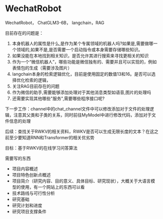 # WechatRobot

WechatRobot， ChatGLM3-6B， langchain，RAG

目前存在的问题是：

1. 本身机器人的属性是什么,是作为某个专属领域的机器人吗?如果是,需要做哪一个领域的,如果不是,是否需要一个启动指令或本身需要存储哪些知识。
2. 如果没能在本地找到相关知识，是否允许其进行搜索来寻找更相关的知识
3. 作为一个“微信机器人”，哪些功能是微信独有的、需要并且可以实现的，例如表情包的生成（需要涉及图片）
4. langchain本身的检索逻辑优化，目前是使用固定的数值13和16。是否可以选择优化检索的逻辑，
5. 关注RAG目前存在的问题
6. 作为微信的助手,需要能够添加处理对于其他消息类型如语音,图片的处理吗
7. 还需要实现其他哪些"服务",需要哪些程序接口呢?

下一步工作：channel中的chat_channel文件中可以修改添加对于文件的处理逻辑，注意其父类和子类的关系，同时前往MyModel中进行修改代码，添加对于文件信息的处理

后续：查找关于RWKV的相关资料，RWKV是否可以生成无限长度的文本？在这之前至少要知道RNN和Transformer的相关优劣势

目标：基于RWKV的在线学习问答算法


需要写的东西

- 项目内容概述
- 项目特色创新点概述
- 项目简介（研究内容、目的意义、具体目标、研究现状），大概关于大语言模型的使用，有一个网站上的东西可以看
- 技术路线与可行性分析
- 研究基础
- 研究计划和进度
- 研究项目支撑条件
